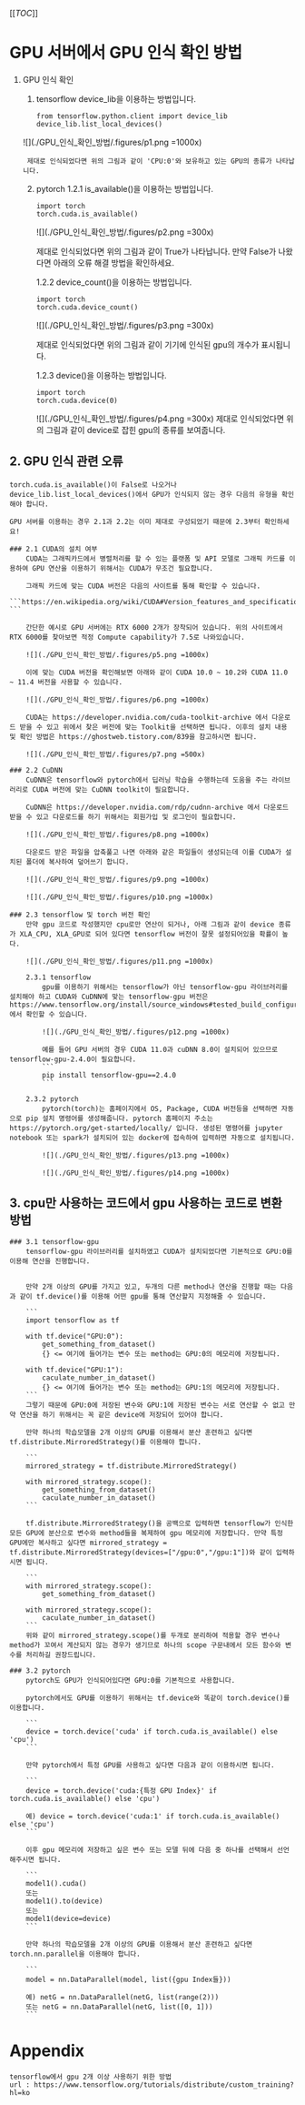 
[[_TOC_]]

# GPU 서버에서 GPU 인식 확인 방법

1. GPU 인식 확인
    1. tensorflow
        device_lib을 이용하는 방법입니다.
        ```
        from tensorflow.python.client import device_lib
        device_lib.list_local_devices()
        ```

    ![](./GPU_인식_확인_방법/.figures/p1.png =1000x)

        제대로 인식되었다면 위의 그림과 같이 'CPU:0'와 보유하고 있는 GPU의 종류가 나타납니다.
    
    2. pytorch
        1.2.1 is_available()을 이용하는 방법입니다.
        ```
        import torch 
        torch.cuda.is_available()
        ``` 
    
        ![](./GPU_인식_확인_방법/.figures/p2.png =300x)

        제대로 인식되었다면 위의 그림과 같이 True가 나타납니다. 만약 False가 나왔다면 아래의 오류 해결 방법을 확인하세요.

        1.2.2 device_count()을 이용하는 방법입니다.
        ```
        import torch
        torch.cuda.device_count()
        ```

        ![](./GPU_인식_확인_방법/.figures/p3.png =300x)

        제대로 인식되었다면 위의 그림과 같이 기기에 인식된 gpu의 개수가 표시됩니다.

        1.2.3 device()을 이용하는 방법입니다.
        ```
        import torch
        torch.cuda.device(0)
        ```

        ![](./GPU_인식_확인_방법/.figures/p4.png =300x)
        제대로 인식되었다면 위의 그림과 같이 device로 잡힌 gpu의 종류를 보여줍니다.

## 2. GPU 인식 관련 오류
    torch.cuda.is_available()이 False로 나오거나 device_lib.list_local_devices()에서 GPU가 인식되지 않는 경우 다음의 유형을 확인해야 합니다.

    GPU 서버를 이용하는 경우 2.1과 2.2는 이미 제대로 구성되었기 때문에 2.3부터 확인하세요!

    ### 2.1 CUDA의 설치 여부
        CUDA는 그래픽카드에서 병렬처리를 할 수 있는 플랫폼 및 API 모델로 그래픽 카드를 이용하여 GPU 연산을 이용하기 위해서는 CUDA가 무조건 필요합니다.

        그래픽 카드에 맞는 CUDA 버전은 다음의 사이트를 통해 확인할 수 있습니다.
        ```https://en.wikipedia.org/wiki/CUDA#Version_features_and_specifications ```

        간단한 예시로 GPU 서버에는 RTX 6000 2개가 장착되어 있습니다. 위의 사이트에서 RTX 6000를 찾아보면 적정 Compute capability가 7.5로 나와있습니다.

        ![](./GPU_인식_확인_방법/.figures/p5.png =1000x)

        이에 맞는 CUDA 버전을 확인해보면 아래와 같이 CUDA 10.0 ~ 10.2와 CUDA 11.0 ~ 11.4 버전을 사용할 수 있습니다.

        ![](./GPU_인식_확인_방법/.figures/p6.png =1000x)

        CUDA는 https://developer.nvidia.com/cuda-toolkit-archive 에서 다운로드 받을 수 있고 위에서 찾은 버전에 맞는 Toolkit을 선택하면 됩니다. 이후의 설치 내용 및 확인 방법은 https://ghostweb.tistory.com/839을 참고하시면 됩니다.

        ![](./GPU_인식_확인_방법/.figures/p7.png =500x)

    ### 2.2 CuDNN
        CuDNN은 tensorflow와 pytorch에서 딥러닝 학습을 수행하는데 도움을 주는 라이브러리로 CUDA 버전에 맞는 CuDNN toolkit이 필요합니다.

        CuDNN은 https://developer.nvidia.com/rdp/cudnn-archive 에서 다운로드 받을 수 있고 다운로드를 하기 위해서는 회원가입 및 로그인이 필요합니다.

        ![](./GPU_인식_확인_방법/.figures/p8.png =1000x)

        다운로드 받은 파일을 압축풀고 나면 아래와 같은 파일들이 생성되는데 이를 CUDA가 설치된 폴더에 복사하여 덮어쓰기 합니다.

        ![](./GPU_인식_확인_방법/.figures/p9.png =1000x)

        ![](./GPU_인식_확인_방법/.figures/p10.png =1000x)
    
    ### 2.3 tensorflow 및 torch 버전 확인
        만약 gpu 코드로 작성했지만 cpu로만 연산이 되거나, 아래 그림과 같이 device 종류가 XLA_CPU, XLA_GPU로 되어 있다면 tensorflow 버전이 잘못 설정되어있을 확률이 높다.

        ![](./GPU_인식_확인_방법/.figures/p11.png =1000x)

        2.3.1 tensorflow
            gpu를 이용하기 위해서는 tensorflow가 아닌 tensorflow-gpu 라이브러리를 설치해야 하고 CUDA와 CuDNN에 맞는 tensorflow-gpu 버전은 https://www.tensorflow.org/install/source_windows#tested_build_configurations 에서 확인할 수 있습니다.

            ![](./GPU_인식_확인_방법/.figures/p12.png =1000x)

            예를 들어 GPU 서버의 경우 CUDA 11.0과 cuDNN 8.0이 설치되어 있으므로 tensorflow-gpu-2.4.0이 필요합니다.
            ```
            pip install tensorflow-gpu==2.4.0
            ```

        2.3.2 pytorch
            pytorch(torch)는 홈페이지에서 OS, Package, CUDA 버전등을 선택하면 자동으로 pip 설치 명령어를 생성해줍니다. pytorch 홈페이지 주소는 https://pytorch.org/get-started/locally/ 입니다. 생성된 명령어를 jupyter notebook 또는 spark가 설치되어 있는 docker에 접속하여 입력하면 자동으로 설치됩니다.

            ![](./GPU_인식_확인_방법/.figures/p13.png =1000x)

            ![](./GPU_인식_확인_방법/.figures/p14.png =1000x)
        

## 3. cpu만 사용하는 코드에서 gpu 사용하는 코드로 변환 방법

    ### 3.1 tensorflow-gpu
        tensorflow-gpu 라이브러리를 설치하였고 CUDA가 설치되었다면 기본적으로 GPU:0를 이용해 연산을 진행합니다.

        
        만약 2개 이상의 GPU를 가지고 있고, 두개의 다른 method나 연산을 진행할 때는 다음과 같이 tf.device()를 이용해 어떤 gpu를 통해 연산할지 지정해줄 수 있습니다.

        ```
        import tensorflow as tf

        with tf.device("GPU:0"):
            get_something_from_dataset()
            {} <= 여기에 들어가는 변수 또는 method는 GPU:0의 메모리에 저장됩니다.

        with tf.device("GPU:1"):
            caculate_number_in_dataset()
            {} <= 여기에 들어가는 변수 또는 method는 GPU:1의 메모리에 저장됩니다.
        ```
        그렇기 때문에 GPU:0에 저장된 변수와 GPU:1에 저장된 변수는 서로 연산할 수 없고 만약 연산을 하기 위해서는 꼭 같은 device에 저장되어 있어야 합니다.

        만약 하나의 학습모델을 2개 이상의 GPU를 이용해서 분산 훈련하고 싶다면 tf.distribute.MirroredStrategy()를 이용해야 합니다.

        ```
        mirrored_strategy = tf.distribute.MirroredStrategy()

        with mirrored_strategy.scope():
            get_something_from_dataset()
            caculate_number_in_dataset()
        ```

        tf.distribute.MirroredStrategy()을 공백으로 입력하면 tensorflow가 인식한 모든 GPU에 분산으로 변수와 method들을 복제하여 gpu 메모리에 저장합니다. 만약 특정 GPU에만 복사하고 싶다면 mirrored_strategy = tf.distribute.MirroredStrategy(devices=["/gpu:0","/gpu:1"])와 같이 입력하시면 됩니다.

        ```
        with mirrored_strategy.scope():
            get_something_from_dataset()
        
        with mirrored_strategy.scope():
            caculate_number_in_dataset()
        ```
        위와 같이 mirrored_strategy.scope()를 두개로 분리하여 적용할 경우 변수나 method가 꼬여서 계산되지 않는 경우가 생기므로 하나의 scope 구문내에서 모든 함수와 변수를 처리하길 권장드립니다.

    ### 3.2 pytorch
        pytorch도 GPU가 인식되어있다면 GPU:0를 기본적으로 사용합니다.        
        
        pytorch에서도 GPU를 이용하기 위해서는 tf.device와 똑같이 torch.device()를 이용합니다.
        
        ```
        device = torch.device('cuda' if torch.cuda.is_available() else 'cpu')
        ```

        만약 pytorch에서 특정 GPU를 사용하고 싶다면 다음과 같이 이용하시면 됩니다.

        ```
        device = torch.device('cuda:{특정 GPU Index}' if torch.cuda.is_available() else 'cpu')

        예) device = torch.device('cuda:1' if torch.cuda.is_available() else 'cpu')
        ```

        이후 gpu 메모리에 저장하고 싶은 변수 또는 모델 뒤에 다음 중 하나를 선택해서 선언해주시면 됩니다.

        ```
        model1().cuda()
        또는
        model1().to(device)
        또는
        model1(device=device)
        ```

        만약 하나의 학습모델을 2개 이상의 GPU를 이용해서 분산 훈련하고 싶다면 torch.nn.parallel을 이용해야 합니다.

        ```
        model = nn.DataParallel(model, list({gpu Index들}))

        예) netG = nn.DataParallel(netG, list(range(2)))
        또는 netG = nn.DataParallel(netG, list([0, 1]))
        ```

        
# Appendix

    tensorflow에서 gpu 2개 이상 사용하기 위한 방법
    url : https://www.tensorflow.org/tutorials/distribute/custom_training?hl=ko
